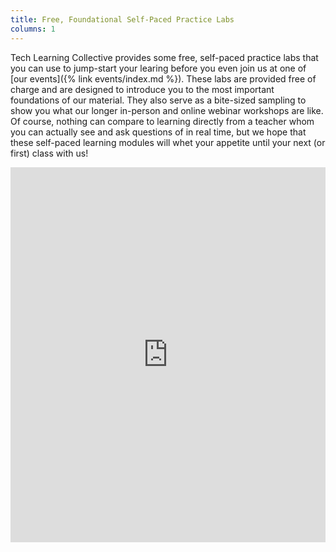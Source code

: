 ```yaml
---
title: Free, Foundational Self-Paced Practice Labs
columns: 1
---
```


Tech Learning Collective provides some free, self-paced practice labs that you can use to jump-start your learing before you even join us at one of [our events]({% link events/index.md %}). These labs are provided free of charge and are designed to introduce you to the most important foundations of our material. They also serve as a bite-sized sampling to show you what our longer in-person and online webinar workshops are like. Of course, nothing can compare to learning directly from a teacher whom you can actually see and ask questions of in real time, but we hope that these self-paced learning modules will whet your appetite until your next (or first) class with us!

<iframe src="https://katacoda.com/tech-learning-collective/" width="100%" height="600" style="border: none; margin-bottom: 3em;">
    <p><a href="https://katacoda.com/tech-learning-collective/">Visit Tech Learning Collective on Katacodas.</a></p>
</iframe>
